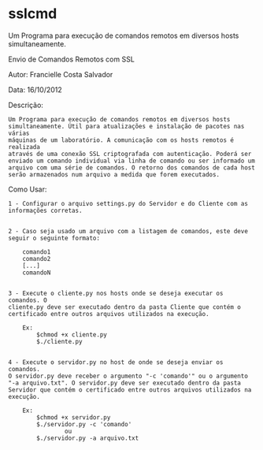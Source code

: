 sslcmd
======

Um Programa para execução de comandos remotos em diversos hosts simultaneamente.


Envio de Comandos Remotos com SSL


Autor: Francielle Costa Salvador

Data: 16/10/2012


Descrição:

    Um Programa para execução de comandos remotos em diversos hosts
    simultaneamente. Útil para atualizações e instalação de pacotes nas várias
    máquinas de um laboratório. A comunicação com os hosts remotos é realizada
    através de uma conexão SSL criptografada com autenticação. Poderá ser
    enviado um comando individual via linha de comando ou ser informado um
    arquivo com uma série de comandos. O retorno dos comandos de cada host
    serão armazenados num arquivo a medida que forem executados.

    
Como Usar:

    1 - Configurar o arquivo settings.py do Servidor e do Cliente com as 
    informações corretas.

    
    2 - Caso seja usado um arquivo com a listagem de comandos, este deve 
    seguir o seguinte formato:
    
        comando1
        comando2
        [...]
        comandoN

        
    3 - Execute o cliente.py nos hosts onde se deseja executar os comandos. O
    cliente.py deve ser executado dentro da pasta Cliente que contém o 
    certificado entre outros arquivos utilizados na execução.
        
        Ex:
            $chmod +x cliente.py
            $./cliente.py

    
    4 - Execute o servidor.py no host de onde se deseja enviar os comandos.
    O servidor.py deve receber o argumento "-c 'comando'" ou o argumento 
    "-a arquivo.txt". O servidor.py deve ser executado dentro da pasta 
    Servidor que contém o certificado entre outros arquivos utilizados na 
    execução.
        
        Ex:
            $chmod +x servidor.py
            $./servidor.py -c 'comando'
                    ou
            $./servidor.py -a arquivo.txt
